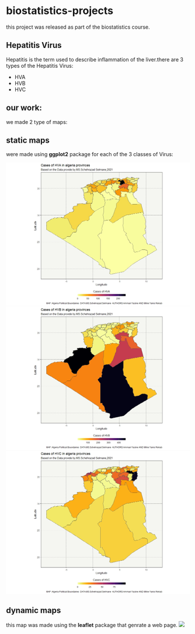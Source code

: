 ﻿# biostatistics-projects
this project was released as part of the biostatistics course.

## Hepatitis Virus
Hepatitis is the term used to describe inflammation of the liver.there are 3 types of the Hepatitis Virus:
* HVA
* HVB
* HVC

## our work:
we made 2 type of maps:
## static maps
were made using **ggplot2** package for each of the 3 classes of Virus:

![](hva.jpeg)
![](hvb.jpeg)
![](hvc.jpeg)

## dynamic maps
this map was made using the **leaflet** package that genrate a web page.
![](1.gif)


